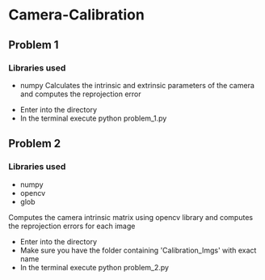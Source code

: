 # Camera-Calibration

## Problem 1
### Libraries used
- numpy
Calculates the intrinsic and extrinsic parameters of the camera and computes the reprojection error
* Enter into the directory
* In the terminal execute python problem_1.py

## Problem 2
### Libraries used
- numpy
- opencv
- glob

Computes the camera intrinsic matrix using opencv library and computes the reprojection errors for each image
* Enter into the directory
* Make sure you have the folder containing 'Calibration_Imgs' with exact name
* In the terminal execute python problem_2.py